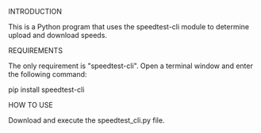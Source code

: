INTRODUCTION

This is a Python program that uses the speedtest-cli module to determine upload and download speeds.

REQUIREMENTS

The only requirement is "speedtest-cli". Open a terminal window and enter the following command:

pip install speedtest-cli

HOW TO USE

Download and execute the speedtest_cli.py file.